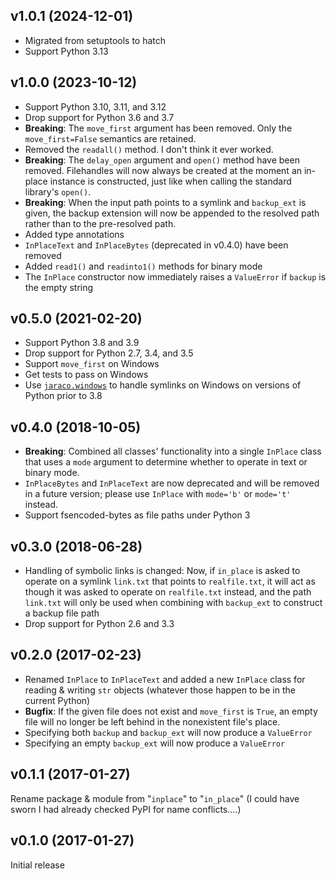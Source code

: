v1.0.1 (2024-12-01)
-------------------
- Migrated from setuptools to hatch
- Support Python 3.13

v1.0.0 (2023-10-12)
-------------------
- Support Python 3.10, 3.11, and 3.12
- Drop support for Python 3.6 and 3.7
- **Breaking**: The `move_first` argument has been removed.  Only the
  `move_first=False` semantics are retained.
- Removed the `readall()` method.  I don't think it ever worked.
- **Breaking**: The `delay_open` argument and `open()` method have been
  removed.  Filehandles will now always be created at the moment an in-place
  instance is constructed, just like when calling the standard library's
  `open()`.
- **Breaking**: When the input path points to a symlink and `backup_ext` is
  given, the backup extension will now be appended to the resolved path rather
  than to the pre-resolved path.
- Added type annotations
- `InPlaceText` and `InPlaceBytes` (deprecated in v0.4.0) have been removed
- Added `read1()` and `readinto1()` methods for binary mode
- The `InPlace` constructor now immediately raises a `ValueError` if `backup`
  is the empty string

v0.5.0 (2021-02-20)
-------------------
- Support Python 3.8 and 3.9
- Drop support for Python 2.7, 3.4, and 3.5
- Support `move_first` on Windows
- Get tests to pass on Windows
- Use [`jaraco.windows`](https://github.com/jaraco/jaraco.windows) to handle
  symlinks on Windows on versions of Python prior to 3.8

v0.4.0 (2018-10-05)
-------------------
- **Breaking**: Combined all classes' functionality into a single `InPlace`
  class that uses a `mode` argument to determine whether to operate in text or
  binary mode.
- `InPlaceBytes` and `InPlaceText` are now deprecated and will be removed in a
  future version; please use `InPlace` with `mode='b'` or `mode='t'` instead.
- Support fsencoded-bytes as file paths under Python 3

v0.3.0 (2018-06-28)
-------------------
- Handling of symbolic links is changed: Now, if `in_place` is asked to operate
  on a symlink `link.txt` that points to `realfile.txt`, it will act as though
  it was asked to operate on `realfile.txt` instead, and the path `link.txt`
  will only be used when combining with `backup_ext` to construct a backup file
  path
- Drop support for Python 2.6 and 3.3

v0.2.0 (2017-02-23)
-------------------
- Renamed `InPlace` to `InPlaceText` and added a new `InPlace` class for
  reading & writing `str` objects (whatever those happen to be in the current
  Python)
- **Bugfix**: If the given file does not exist and `move_first` is `True`, an
  empty file will no longer be left behind in the nonexistent file's place.
- Specifying both `backup` and `backup_ext` will now produce a `ValueError`
- Specifying an empty `backup_ext` will now produce a `ValueError`

v0.1.1 (2017-01-27)
-------------------
Rename package & module from "`inplace`" to "`in_place`"  (I could have sworn I
had already checked PyPI for name conflicts....)

v0.1.0 (2017-01-27)
-------------------
Initial release
